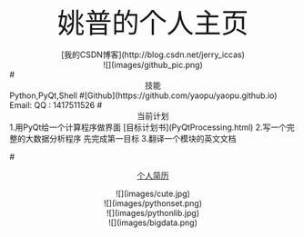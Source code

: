 <font size =8><center>姚普的个人主页</center></font>
<center>[我的CSDN博客](http://blog.csdn.net/jerry_iccas)</center>  
<center>![](images/github_pic.png)</center>  
#<center>技能</center>  
Python,PyQt,Shell  
#[Github](https://github.com/yaopu/yaopu.github.io)
Email:<yaopu@iccas.ac.cn>  
QQ : 1417511526
#<center>当前计划</center>
1.用PyQt给一个计算程序做界面  
[目标计划书](PyQtProcessing.html)  
2.写一个完整的大数据分析程序  
先完成第一目标  
3.翻译一个模块的英文文档  


#<center>[个人简历](个人简历V4.pdf)</center>


<center>![](images/cute.jpg)</center>  
<center>![](images/pythonset.png)</center>  
<center>![](images/pythonlib.jpg)</center>  
<center>![](images/bigdata.png)</center>
<script language=JavaScript>
<!--
var caution = false
function setCookie(name, value, expires, path, domain, secure) {
var curCookie = name + "=" + escape(value) +
((expires) ? "; expires=" + expires.toGMTString() : "") +
((path) ? "; path=" + path : "") +
((domain) ? "; domain=" + domain : "") +
((secure) ? "; secure" : "")
if (!caution || (name + "=" + escape(value)).length <= 4000)
document.cookie = curCookie
else
if (confirm("Cookie exceeds 4KB and will be cut!"))
document.cookie = curCookie
}
function getCookie(name) {
var prefix = name + "="
var cookieStartIndex = document.cookie.indexOf(prefix)
if (cookieStartIndex == -1)
return null
var cookieEndIndex = document.cookie.indexOf(";", cookieStartIndex + prefix.length)
if (cookieEndIndex == -1)
cookieEndIndex = document.cookie.length
return unescape(document.cookie.substring(cookieStartIndex + prefix.length, cookieEndIndex))
}
function deleteCookie(name, path, domain) {
if (getCookie(name)) {
document.cookie = name + "=" +
((path) ? "; path=" + path : "") +
((domain) ? "; domain=" + domain : "") +
"; expires=Thu, 01-Jan-70 00:00:01 GMT"
}
}
function fixDate(date) {
var base = new Date(0)
var skew = base.getTime()
if (skew > 0)
date.setTime(date.getTime() - skew)
}
var now = new Date()
fixDate(now)
now.setTime(now.getTime() + 365 * 24 * 60 * 60 * 1000)
var visits = getCookie("counter")
if (!visits)
visits = 1
else
visits = parseInt(visits) + 1
setCookie("counter", visits, now)
document.write("您是第" + visits + "位访问本专题的！")
// -->
</script>